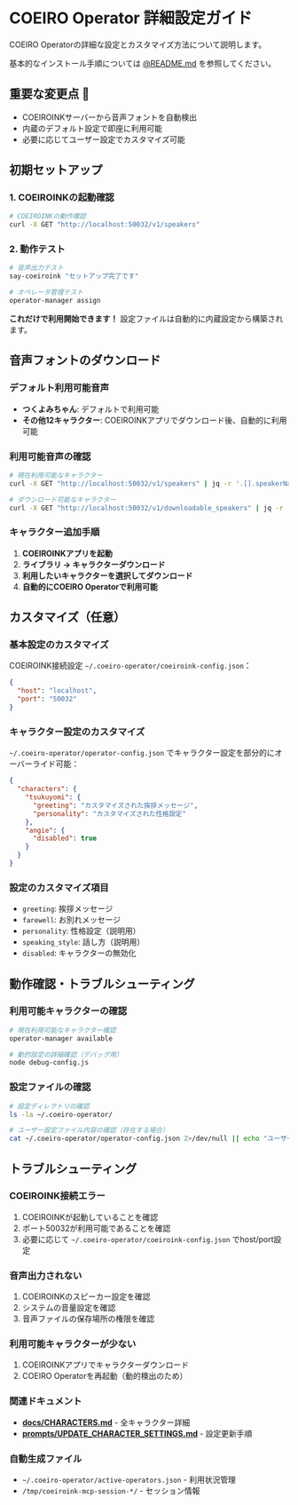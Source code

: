 # COEIRO Operator 詳細設定ガイド

COEIRO Operatorの詳細な設定とカスタマイズ方法について説明します。

基本的なインストール手順については [@README.md](README.md) を参照してください。

## 重要な変更点 🚀

- COEIROINKサーバーから音声フォントを自動検出
- 内蔵のデフォルト設定で即座に利用可能
- 必要に応じてユーザー設定でカスタマイズ可能

## 初期セットアップ

### 1. COEIROINKの起動確認

```bash
# COEIROINKの動作確認
curl -X GET "http://localhost:50032/v1/speakers"
```

### 2. 動作テスト

```bash
# 音声出力テスト
say-coeiroink "セットアップ完了です"

# オペレータ管理テスト
operator-manager assign
```

**これだけで利用開始できます！** 設定ファイルは自動的に内蔵設定から構築されます。

## 音声フォントのダウンロード

### デフォルト利用可能音声

- **つくよみちゃん**: デフォルトで利用可能
- **その他12キャラクター**: COEIROINKアプリでダウンロード後、自動的に利用可能

### 利用可能音声の確認

```bash
# 現在利用可能なキャラクター
curl -X GET "http://localhost:50032/v1/speakers" | jq -r '.[].speakerName'

# ダウンロード可能なキャラクター
curl -X GET "http://localhost:50032/v1/downloadable_speakers" | jq -r '.[].speakerName'
```

### キャラクター追加手順

1. **COEIROINKアプリを起動**
2. **ライブラリ → キャラクターダウンロード**
3. **利用したいキャラクターを選択してダウンロード**
4. **自動的にCOEIRO Operatorで利用可能**

## カスタマイズ（任意）

### 基本設定のカスタマイズ

COEIROINK接続設定 `~/.coeiro-operator/coeiroink-config.json`：

```json
{
  "host": "localhost",
  "port": "50032"
}
```

### キャラクター設定のカスタマイズ

`~/.coeiro-operator/operator-config.json` でキャラクター設定を部分的にオーバーライド可能：

```json
{
  "characters": {
    "tsukuyomi": {
      "greeting": "カスタマイズされた挨拶メッセージ",
      "personality": "カスタマイズされた性格設定"
    },
    "angie": {
      "disabled": true
    }
  }
}
```

### 設定のカスタマイズ項目

- `greeting`: 挨拶メッセージ
- `farewell`: お別れメッセージ  
- `personality`: 性格設定（説明用）
- `speaking_style`: 話し方（説明用）
- `disabled`: キャラクターの無効化

## 動作確認・トラブルシューティング

### 利用可能キャラクターの確認

```bash
# 現在利用可能なキャラクター確認
operator-manager available

# 動的設定の詳細確認（デバッグ用）
node debug-config.js
```

### 設定ファイルの確認

```bash
# 設定ディレクトリの確認
ls -la ~/.coeiro-operator/

# ユーザー設定ファイル内容の確認（存在する場合）
cat ~/.coeiro-operator/operator-config.json 2>/dev/null || echo "ユーザー設定ファイルなし（内蔵設定を使用）"
```

## トラブルシューティング

### COEIROINK接続エラー
1. COEIROINKが起動していることを確認
2. ポート50032が利用可能であることを確認
3. 必要に応じて `~/.coeiro-operator/coeiroink-config.json` でhost/port設定

### 音声出力されない
1. COEIROINKのスピーカー設定を確認
2. システムの音量設定を確認
3. 音声ファイルの保存場所の権限を確認

### 利用可能キャラクターが少ない
1. COEIROINKアプリでキャラクターダウンロード
2. COEIRO Operatorを再起動（動的検出のため）

### 関連ドキュメント

- **[docs/CHARACTERS.md](docs/CHARACTERS.md)** - 全キャラクター詳細
- **[prompts/UPDATE_CHARACTER_SETTINGS.md](prompts/UPDATE_CHARACTER_SETTINGS.md)** - 設定更新手順

### 自動生成ファイル
- `~/.coeiro-operator/active-operators.json` - 利用状況管理
- `/tmp/coeiroink-mcp-session-*/` - セッション情報